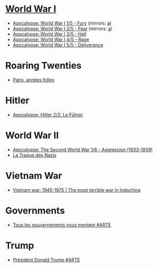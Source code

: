 # [World War I](https://www.youtube.com/channel/UCC8VwmyS9IOd_4dq9tNZXZA)

  - [Apocalypse: World War I 1/5 - Fury](https://www.youtube.com/watch?v=WYFI7D_GhQM) (mirrors: [a](https://www.youtube.com/watch?v=xO8uhme0o3Y))
  - [Apocalypse: World War I 2/5 - Fear](https://www.youtube.com/watch?v=MtiUwiKeAxE) (mirrors: [a](https://www.youtube.com/watch?v=Fmf4Jrr6Il8))
  - [Apocalypse: World War I 3/5 - Hell](https://www.youtube.com/watch?v=QoBH-0CMUTI)
  - [Apocalypse: World War I 4/5 - Rage](https://www.youtube.com/watch?v=vAtOFE6Kd_M)
  - [Apocalypse: World War I 5/5 - Deliverance](https://www.youtube.com/watch?v=L9bpwzSRoVM)
  
# Roaring Twenties

  - [Paris, années folles](https://www.youtube.com/watch?v=oH-0uuywE-g)

# Hitler

  - [Apocalypse: Hitler 2/2: Le Führer](https://www.youtube.com/watch?v=KDbu6dqT0T4)

# World War II

  - [Apocalypse: The Second World War 1/6 - Aggression (1933-1939)](https://www.youtube.com/watch?v=6t6IKwHpdIQ)
  - [La Traque des Nazis](https://www.youtube.com/watch?v=3azKQoTzgJ8)

# Vietnam War

  - [Vietnam war: 1945-1975 | The most terrible war in Indochina](https://www.youtube.com/watch?v=BpG2FqVz4bA)

# Governments

  - [Tous les gouvernements nous mentent #ARTE](https://www.youtube.com/watch?v=zEGJRKCSfoY)

# Trump
  - [Président Donald Trump #ARTE](https://www.youtube.com/watch?v=wthhLtzHQAI)
